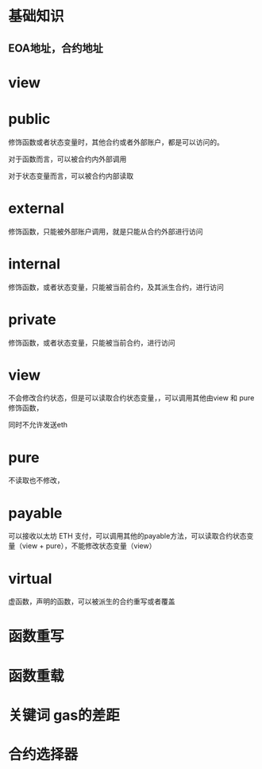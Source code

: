 # 基础知识

## EOA地址，合约地址


# view


# public
修饰函数或者状态变量时，其他合约或者外部账户，都是可以访问的。

对于函数而言，可以被合约内外部调用

对于状态变量而言，可以被合约内部读取

# external 
修饰函数，只能被外部账户调用，就是只能从合约外部进行访问

# internal
修饰函数，或者状态变量，只能被当前合约，及其派生合约，进行访问

# private
修饰函数，或者状态变量，只能被当前合约，进行访问

# view
不会修改合约状态，但是可以读取合约状态变量，，可以调用其他由view 和 pure修饰函数，

同时不允许发送eth

# pure
不读取也不修改，

# payable
可以接收以太坊 ETH 支付，可以调用其他的payable方法，可以读取合约状态变量（view + pure），不能修改状态变量（view）

# virtual
虚函数，声明的函数，可以被派生的合约重写或者覆盖

# 函数重写

# 函数重载


# 关键词 gas的差距

# 合约选择器






